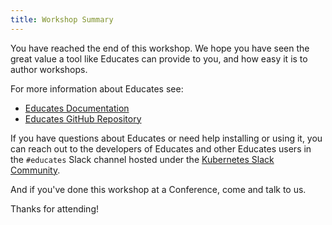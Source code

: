 ```yaml
---
title: Workshop Summary
---
```


You have reached the end of this workshop. We hope you have seen the great value a tool
like Educates can provide to you, and how easy it is to author workshops. 

For more information about Educates see:

* [Educates Documentation](https://docs.educates.dev)
* [Educates GitHub Repository](https://github.com/vmware-tanzu-labs/educates-training-platform)

If you have questions about Educates or need help installing or using it, you
can reach out to the developers of Educates and other Educates users in the
`#educates` Slack channel hosted under the [Kubernetes Slack
Community](https://kubernetes.slack.com/).

And if you've done this workshop at a Conference, come and talk to us. 

Thanks for attending!